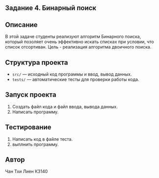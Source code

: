 ## Задание 4. Бинарный поиск 
## Описание
В этой задаче студенты реализуют алгоритм Бинарного поиска, который позоляет очень эффективно искать списках при условии, что список отсортиван.
Цель - реализация алгоритма двоичного поиска.
## Структура проекта
- `src/` — исходный код программы и ввод, вывод данных.
- `tests/` — автоматические тесты для проверки работы кода.
## Запуск проекта
1. Создать файл кода и файл ввода, вывода данных.
2. Написать программу.
## Тестирование
1. Написать код в файле теста.
2. выплнить программу.
## Автор
Чан Тхи Лиен К3140